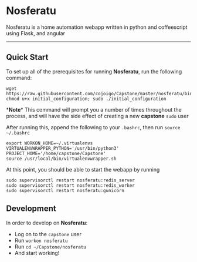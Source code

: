 # Nosferatu

Nosferatu is a home automation webapp written in python and coffeescript using Flask, and angular

----

## Quick Start

To set up all of the prerequisites for running **Nosferatu**, run the following command:

    wget https://raw.githubusercontent.com/cojoigo/Capstone/master/nosferatu/bin/initial_configuration; chmod u+x initial_configuration; sudo ./initial_configuration

\***Note**\* This command will prompt you a number of times throughout the process, and will have the side effect of creating a new **capstone** `sudo` user

After running this, append the following to your `.bashrc`, then run `source ~/.bashrc`

    export WORKON_HOME=~/.virtualenvs
    VIRTUALENVWRAPPER_PYTHON='/usr/bin/python3'
    PROJECT_HOME='/home/capstone/Capstone'
    source /usr/local/bin/virtualenvwrapper.sh


At this point, you should be able to start the webapp by running

    sudo supervisorctl restart nosferatu:redis_server
    sudo supervisorctl restart nosferatu:redis_worker
    sudo supervisorctl restart nosferatu:gunicorn


## Development
In order to develop on **Nosferatu**:

 - Log on to the `capstone` user
 - Run `workon nosferatu`
 - Run `cd ~/Capstone/nosferatu`
 - And start working!
